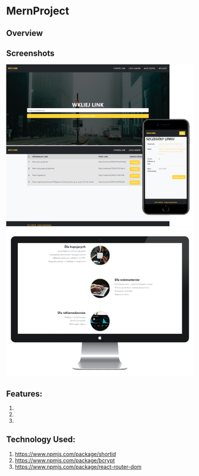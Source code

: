 # MernProject

## Overview


## Screenshots
![screenshot of sample](screenshot-01.png)
![screenshot of sample](screenshot-02.png)

## Features:

1. 
2. 
3. 

## Technology Used:

1.	https://www.npmjs.com/package/shortid
2.	https://www.npmjs.com/package/bcrypt
3.	https://www.npmjs.com/package/react-router-dom

